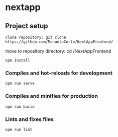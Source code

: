 # nextapp

## Project setup
```
clone repository: git clone https://github.com/ManuelaCorte/NextAppFrontend/
```
move to repository directory: cd /NextAppFrontend
```
npm install
```

### Compiles and hot-reloads for development
```
npm run serve
```

### Compiles and minifies for production
```
npm run build
```

### Lints and fixes files
```
npm run lint
```
